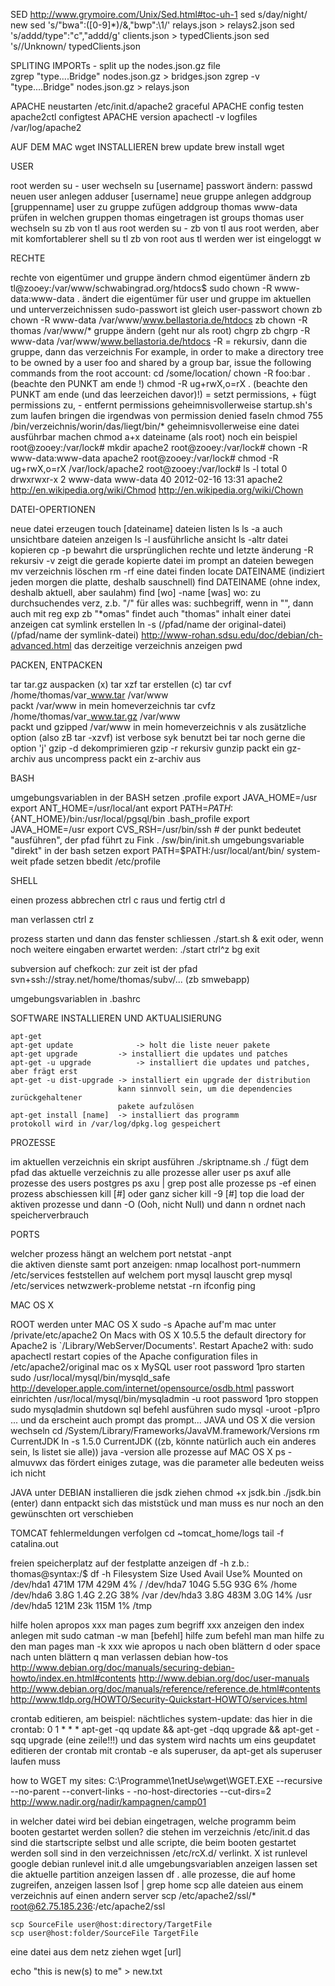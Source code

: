 
SED
	http://www.grymoire.com/Unix/Sed.html#toc-uh-1
	sed s/day/night/ <old >new
	sed 's/\"bwa\":\([0-9]*\)/&,\"bwp\":\1/' relays.json > relays2.json
	sed 's/addd/type\":\"c\",\"addd/g' clients.json > typedClients.json
	sed 's/<??>/Unknown/ typedClients.json

SPLITING IMPORTs	 - split up the nodes.json.gz file	
	zgrep "type....Bridge" nodes.json.gz > bridges.json
	zgrep -v "type....Bridge" nodes.json.gz > relays.json
	
	
APACHE neustarten 		/etc/init.d/apache2 graceful
APACHE config testen	apache2ctl configtest
APACHE version			apachectl -v
	  logfiles		/var/log/apache2



AUF DEM MAC wget INSTALLIEREN
	brew update
	brew install wget 

USER

root werden
	su -
user wechseln
	su [username]
passwort ändern:
	passwd
neuen user anlegen
	adduser [username]
neue gruppe anlegen
	addgroup [gruppenname]
user zu gruppe zufügen
	addgroup thomas www-data
prüfen in welchen gruppen thomas eingetragen ist
	groups thomas
user wechseln
	su			zb von tl aus root werden
	su -		zb von tl aus root werden, aber mit komfortablerer shell
	su tl		zb von root aus tl werden
wer ist eingeloggt
	w

RECHTE 

rechte von eigentümer und gruppe ändern
	chmod
eigentümer ändern
	zb 	tl@zooey:/var/www/schwabingrad.org/htdocs$ sudo chown -R www-data:www-data .
		ändert die eigentümer für user und gruppe im aktuellen und unterverzeichnissen
		sudo-passwort ist gleich user-passwort
	chown
		zb chown -R www-data /var/www/www.bellastoria.de/htdocs
		zb chown -R thomas /var/www/*
gruppe ändern (geht nur als root)
	chgrp
	zb chgrp -R www-data /var/www/www.bellastoria.de/htdocs
		-R = rekursiv, dann die gruppe, dann das verzeichnis
For example, in order to make a directory tree to be owned by a user foo and shared by a group bar, issue the following commands from the root account:
	cd /some/location/
     	chown -R foo:bar .   (beachte den PUNKT am ende !)
     	chmod -R ug+rwX,o=rX .   (beachte den PUNKT am ende (und das leerzeichen davor)!)
							= setzt permissions, + fügt permissions zu, - entfernt permissions
geheimnisvollerweise startup.sh's zum laufen bringen die irgendwas von permission denied faseln
	chmod 755 /bin/verzeichnis/worin/das/liegt/bin/*
geheimnisvollerweise eine datei ausführbar machen
	chmod a+x dateiname (als root)
noch ein beispiel
	root@zooey:/var/lock# mkdir apache2
	root@zooey:/var/lock# chown -R www-data:www-data apache2
	root@zooey:/var/lock# chmod -R ug+rwX,o=rX /var/lock/apache2
	root@zooey:/var/lock# ls -l
	total 0
	drwxrwxr-x 2 www-data www-data 40 2012-02-16 13:31 apache2
http://en.wikipedia.org/wiki/Chmod
http://en.wikipedia.org/wiki/Chown


DATEI-OPERTIONEN

neue datei erzeugen
	touch [dateiname]
dateien listen
	ls
	ls -a	auch unsichtbare dateien anzeigen
	ls -l	ausführliche ansicht
	ls -altr
datei kopieren
	cp
	-p	bewahrt die ursprünglichen rechte und letzte änderung
	-R	rekursiv
	-v zeigt die gerade kopierte datei im prompt an
dateien bewegen
	mv
verzeichnis löschen
	rm -rf 
eine datei finden
	locate DATEINAME 	(indiziert jeden morgen die platte, deshalb sauschnell)
	find	DATEINAME 	(ohne index, deshalb aktuell, aber saulahm)
		find [wo] -name [was]
		wo: zu durchsuchendes verz, z.b. "/" für alles
		was: suchbegriff, wenn in "", dann auch mit reg exp zb "*omas" findet auch "thomas"
inhalt einer datei anzeigen
	cat
symlink erstellen
	ln -s (/pfad/name der original-datei) (/pfad/name der symlink-datei)
	http://www-rohan.sdsu.edu/doc/debian/ch-advanced.html
das derzeitige verzeichnis anzeigen
	pwd


PACKEN, ENTPACKEN

tar
	tar.gz auspacken 	(x)
		tar xzf
	tar erstellen		(c)
		tar cvf /home/thomas/var_www.tar /var/www  
				packt /var/www in mein homeverzeichnis
		tar cvfz /home/thomas/var_www.tar.gz /var/www  
				packt und gzipped /var/www in mein homeverzeichnis
	v	als zusätzliche option (also zB tar -xzvf) ist verbose
	syk benutzt bei tar noch gerne die option 'j'
gzip -d	dekomprimieren
gzip -r	rekursiv
gunzip	packt ein gz-archiv aus
uncompress	packt ein z-archiv aus


BASH

umgebungsvariablen in der BASH setzen
	.profile
		export JAVA_HOME=/usr
		export ANT_HOME=/usr/local/ant
		export PATH=${PATH}:${ANT_HOME}/bin:/usr/local/pgsql/bin
	.bash_profile
		export JAVA_HOME=/usr
		export CVS_RSH=/usr/bin/ssh
		# der punkt bedeutet "ausführen", der pfad führt zu Fink
		. /sw/bin/init.sh
	umgebungsvariable "direkt" in der bash setzen
		export PATH=$PATH:/usr/local/ant/bin/
	system-weit pfade setzen
		bbedit /etc/profile


SHELL

einen prozess abbrechen
	ctrl  c
raus und fertig
	ctrl d

man verlassen
	ctrl z

prozess starten und dann das fenster schliessen
	./start.sh &
	exit
oder, wenn noch weitere eingaben erwartet werden:
	./start
	ctrl^z
	bg
	exit

subversion auf chefkoch: zur zeit ist der pfad
	svn+ssh://stray.net/home/thomas/subv/... (zb smwebapp)

umgebungsvariablen in 
	.bashrc


SOFTWARE INSTALLIEREN UND AKTUALISIERUNG

	apt-get
	apt-get update      		-> holt die liste neuer pakete
	apt-get upgrade    		-> installiert die updates und patches
	apt-get -u upgrade  		-> installiert die updates und patches, aber frägt erst
	apt-get -u dist-upgrade	-> installiert ein upgrade der distribution
						    kann sinnvoll sein, um die dependencies zurückgehaltener 
						    pakete aufzulösen
	apt-get install [name]	-> installiert das programm
	protokoll wird in /var/log/dpkg.log gespeichert 


PROZESSE

im aktuellen verzeichnis ein skript ausführen
	./skriptname.sh
	./ fügt dem pfad das aktuelle verzeichnis zu
alle prozesse aller user
       ps axuf
alle prozesse des users postgres
       ps axu | grep post
alle prozesse
	ps -ef
einen prozess abschiessen
	kill [#]
oder ganz sicher
	kill -9 [#]
top
	die load der aktiven prozesse
	und dann 	-O	(Ooh, nicht Null)
	und dann	n
	ordnet nach speicherverbrauch


PORTS

welcher prozess hängt an welchem port
	netstat -anpt	
die aktiven dienste samt port anzeigen:
	nmap localhost
port-nummern 
	/etc/services
feststellen auf welchem port mysql lauscht
	grep mysql /etc/services
netwzwerk-probleme
	netstat -rn
	ifconfig
	ping






MAC OS X

ROOT werden unter MAC OS X
	sudo -s 
Apache auf'm mac unter /private/etc/apache2
	On Macs with OS X 10.5.5 the default directory for Apache2 is `/Library/WebServer/Documents'.
Restart Apache2 with: sudo apachectl restart
	copies of the Apache configuration files in /etc/apache2/original
mac os x MySQL
	user root password 1pro
	starten
		sudo /usr/local/mysql/bin/mysqld_safe
		http://developer.apple.com/internet/opensource/osdb.html
			passwort einrichten
				/usr/local/mysql/bin/mysqladmin -u root password 1pro
	stoppen
		sudo mysqladmin shutdown
	sql befehl ausführen
		sudo mysql -uroot -p1pro
		... und da erscheint auch prompt das prompt...
JAVA und OS X
	die version wechseln
	cd /System/Library/Frameworks/JavaVM.framework/Versions
	rm CurrentJDK
	ln -s 1.5.0 CurrentJDK     ((zb, könnte natürlich auch ein anderes sein, ls listet sie alle))
	java -version
alle prozesse auf MAC OS X
	ps -almuvwx
	das fördert einiges zutage, was die parameter alle bedeuten weiss ich nicht

JAVA unter DEBIAN installieren
	die jsdk ziehen
	chmod +x jsdk.bin
	./jsdk.bin (enter)
	dann entpackt sich das miststück 
       und man muss es nur noch an den gewünschten ort verschieben

TOMCAT
	fehlermeldungen verfolgen
		cd ~tomcat_home/logs 
		tail -f catalina.out





freien speicherplatz auf der festplatte anzeigen
	df -h
	z.b.:
	thomas@syntax:/$ df -h
	Filesystem            Size  Used Avail Use% Mounted on
	/dev/hda1             471M   17M  429M   4% /
	/dev/hda7             104G  5.5G   93G   6% /home
	/dev/hda6             3.8G  1.4G  2.2G  38% /var
	/dev/hda3             3.8G  483M  3.0G  14% /usr
	/dev/hda5             121M   23k  115M   1% /tmp

hilfe holen
	apropos xxx		man pages zum begriff xxx anzeigen
					den index anlegen mit sudo catman -w 
	man [befehl]		hilfe zum befehl
	man man			hilfe zu den man pages
	man -k xxx		wie apropos
	u				nach oben blättern
	d oder space		nach unten blättern
	q				man verlassen
debian how-tos
http://www.debian.org/doc/manuals/securing-debian-howto/index.en.html#contents
http://www.debian.org/doc/user-manuals
http://www.debian.org/doc/manuals/reference/reference.de.html#contents
http://www.tldp.org/HOWTO/Security-Quickstart-HOWTO/services.html

crontab editieren, am beispiel: nächtliches system-update:
	das hier in die crontab:
	0 1 * * *   apt-get -qq update && apt-get -dqq upgrade && apt-get -sqq upgrade
	(eine zeile!!!)
	und das system wird nachts um eins geupdatet
	editieren der crontab mit
		crontab -e
		als superuser, da apt-get als superuser laufen muss

how to WGET my sites:
	C:\Programme\1netUse\wget\WGET.EXE --recursive --no-parent
	--convert-links - -no-host-directories --cut-dirs=2
       http://www.nadir.org/nadir/kampagnen/camp01

in welcher datei wird bei debian eingetragen, welche programm beim booten gestartet werden sollen?
	die stehen im verzeichnis /etc/init.d
	das sind die startscripte selbst und alle scripte, die beim booten gestartet werden soll sind in den verzeichnissen /etc/rcX.d/ verlinkt.
	X ist runlevel
	google debian runlevel init.d
alle umgebungsvariablen anzeigen lassen
	set
die aktuelle partition anzeigen lassen
	df .
alle prozesse, die auf home zugreifen, anzeigen lassen
	lsof | grep home
scp
	alle dateien aus einem verzeichnis auf einen andern server
	scp /etc/apache2/ssl/* root@62.75.185.236:/etc/apache2/ssl

	scp SourceFile user@host:directory/TargetFile
	scp user@host:folder/SourceFile TargetFile

eine datei aus dem netz ziehen
	wget [url]


echo "this is new(s) to me" > new.txt